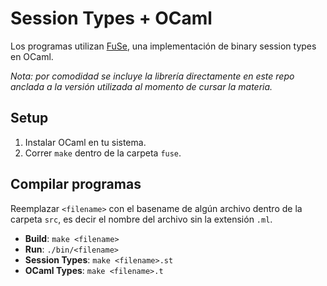 # Session Types + OCaml

Los programas utilizan [FuSe](https://github.com/boystrange/FuSe), una implementación de binary session types en OCaml.

*Nota: por comodidad se incluye la librería directamente en este repo anclada a la versión utilizada al momento de cursar la materia.*

## Setup

1. Instalar OCaml en tu sistema.
2. Correr `make` dentro de la carpeta `fuse`.

## Compilar programas

Reemplazar `<filename>` con el basename de algún archivo dentro de la carpeta `src`, es decir el nombre del archivo sin la extensión `.ml`.

- **Build**: `make <filename>`
- **Run**: `./bin/<filename>`
- **Session Types**: `make <filename>.st`
- **OCaml Types**: `make <filename>.t`
